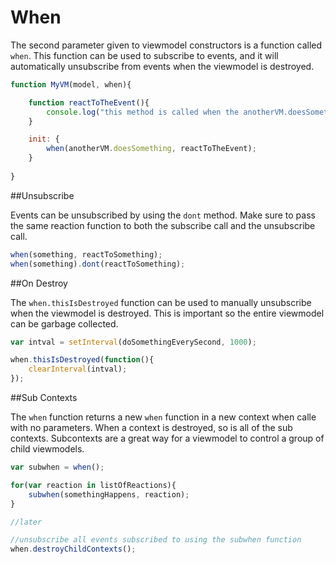 <meta name="title" content="When - DecoJS">

<div class="page-header">
  <h1>When</h1>
</div>

The second parameter given to viewmodel constructors is a function called `when`. This function can be used to subscribe to events, and it will automatically unsubscribe from events when the viewmodel is destroyed. 

```js
function MyVM(model, when){

    function reactToTheEvent(){
        console.log("this method is called when the anotherVM.doesSomething event is triggered");
    }

    init: {
        when(anotherVM.doesSomething, reactToTheEvent);
    }
    
}
```

##Unsubscribe

Events can be unsubscribed by using the `dont` method. Make sure to pass the same reaction function to both the subscribe call and the unsubscribe call.

```js
when(something, reactToSomething);
when(something).dont(reactToSomething);
```

##On Destroy

The `when.thisIsDestroyed` function can be used to manually unsubscribe when the viewmodel is destroyed. This is important so the entire viewmodel can be garbage collected.

```js
var intval = setInterval(doSomethingEverySecond, 1000);

when.thisIsDestroyed(function(){
    clearInterval(intval);
});
```


##Sub Contexts

The `when` function returns a new `when` function in a new context when calle with no parameters. When a context is destroyed, so is all of the sub contexts. Subcontexts are a great way for a viewmodel to control a group of child viewmodels.

```js
var subwhen = when();

for(var reaction in listOfReactions){
    subwhen(somethingHappens, reaction);
}

//later

//unsubscribe all events subscribed to using the subwhen function
when.destroyChildContexts();



```